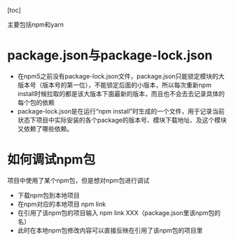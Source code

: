 [toc]

主要包括npm和yarn

# package.json与package-lock.json

+ 在npm5之前没有package-lock.json文件，package.json只能锁定模块的大版本号（版本号的第一位），不能锁定后面的小版本，所以每次重新npm install时候拉取的都是该大版本下面最新的版本，而且也不会去去记录具体的每个包的依赖
+ package-lock.json是在运行“npm install”时生成的一个文件，用于记录当前状态下项目中实际安装的各个package的版本号、模块下载地址、及这个模块又依赖了哪些依赖。

# 如何调试npm包

项目中使用了某个npm包，但是想对npm包进行调试

+ 下载npm包到本地项目
+ 在npm对应的本地项目 npm link
+ 在引用了该npm包的项目输入 npm link XXX（package.json里该npm包的名）
+ 此时在本地npm包修改内容可以直接反映在引用了该npm包的项目里

